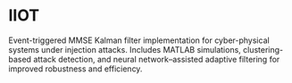 # IIOT
Event-triggered MMSE Kalman filter implementation for cyber-physical systems under injection attacks. Includes MATLAB simulations, clustering-based attack detection, and neural network–assisted adaptive filtering for improved robustness and efficiency.
